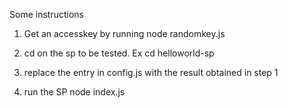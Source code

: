 Some instructions

1. Get an accesskey by running 
node randomkey.js

2. cd on the sp to be tested. Ex
cd helloworld-sp

3. replace the entry in config.js with the result obtained in step 1

4. run the SP
 node index.js
